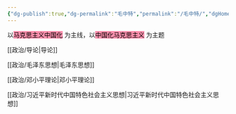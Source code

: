 ```yaml
---
{"dg-publish":true,"dg-permalink":"毛中特","permalink":"/毛中特/","dgHomeLink":true,"dgPassFrontmatter":false}
---
```



以<mark style="background: #FF5582A6;">马克思主义中国化</mark> 为主线，以<mark style="background: #FF5582A6;">中国化马克思主义</mark> 为主题

[[政治/导论|导论]]

[[政治/毛泽东思想|毛泽东思想]]

[[政治/邓小平理论|邓小平理论]]

[[政治/习近平新时代中国特色社会主义思想|习近平新时代中国特色社会主义思想]]
